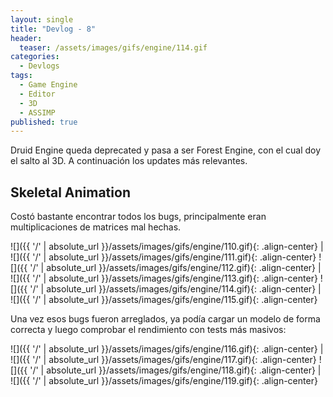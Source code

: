 ```yaml
---
layout: single
title: "Devlog - 8"
header:
  teaser: /assets/images/gifs/engine/114.gif
categories:
  - Devlogs
tags:
  - Game Engine
  - Editor
  - 3D
  - ASSIMP
published: true
---
```


Druid Engine queda deprecated y pasa a ser Forest Engine, con el cual doy el salto al 3D<!--more-->. A continuación los updates más relevantes.

## Skeletal Animation

Costó bastante encontrar todos los bugs, principalmente eran multiplicaciones de matrices mal hechas.

![]({{ '/' | absolute_url }}/assets/images/gifs/engine/110.gif){: .align-center} | ![]({{ '/' | absolute_url }}/assets/images/gifs/engine/111.gif){: .align-center}
![]({{ '/' | absolute_url }}/assets/images/gifs/engine/112.gif){: .align-center} | ![]({{ '/' | absolute_url }}/assets/images/gifs/engine/113.gif){: .align-center}
![]({{ '/' | absolute_url }}/assets/images/gifs/engine/114.gif){: .align-center} | ![]({{ '/' | absolute_url }}/assets/images/gifs/engine/115.gif){: .align-center}

Una vez esos bugs fueron arreglados, ya podía cargar un modelo de forma correcta y luego comprobar el rendimiento con tests más masivos:

![]({{ '/' | absolute_url }}/assets/images/gifs/engine/116.gif){: .align-center} | ![]({{ '/' | absolute_url }}/assets/images/gifs/engine/117.gif){: .align-center}
![]({{ '/' | absolute_url }}/assets/images/gifs/engine/118.gif){: .align-center} | ![]({{ '/' | absolute_url }}/assets/images/gifs/engine/119.gif){: .align-center}
